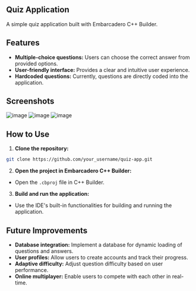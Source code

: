 ## Quiz Application

A simple quiz application built with Embarcadero C++ Builder.

## Features

* **Multiple-choice questions:** Users can choose the correct answer from provided options.
* **User-friendly interface:** Provides a clear and intuitive user experience.
* **Hardcoded questions:** Currently, questions are directly coded into the application.

## Screenshots
![image](https://github.com/user-attachments/assets/a63628c5-ac13-49bf-8116-c2337560e5cd)
![image](https://github.com/user-attachments/assets/0c51725a-d735-43dd-8511-62b7ba47d17f)
![image](https://github.com/user-attachments/assets/c817fb94-e76c-4eb7-bcbc-cbb048687d74)


## How to Use

1. **Clone the repository:**

```bash
git clone https://github.com/your_username/quiz-app.git
```

2. **Open the project in Embarcadero C++ Builder:**

* Open the `.cbproj` file in C++ Builder.

3. **Build and run the application:**

* Use the IDE's built-in functionalities for building and running the application.

## Future Improvements

* **Database integration:** Implement a database for dynamic loading of questions and answers.
* **User profiles:** Allow users to create accounts and track their progress.
* **Adaptive difficulty:** Adjust question difficulty based on user performance.
* **Online multiplayer:** Enable users to compete with each other in real-time.
